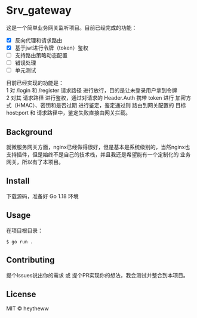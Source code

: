 # Srv_gateway
这是一个简单业务网关监听项目。目前已经完成的功能：
- [x] 反向代理和请求路由
- [x] 基于jwt进行令牌（token）鉴权
- [ ] 支持路由策略动态配置
- [ ] 错误处理
- [ ] 单元测试

目前已经实现的功能是：  
1 对 /login 和 /register 请求路径 进行放行，目的是让未登录用户拿到令牌  
2 对其 请求路径 进行鉴权，通过对请求的 Header.Auth 携带 token 进行 加密方式（HMAC）、密钥和是否过期 进行鉴定，鉴定通过则 路由到网关配置的 目标host:port 和 请求路径中，鉴定失败直接由网关拦截。

## Background
就微服务网关方面，nginx已经做得很好，但是基本是系统级别的，当然nginx也支持插件，但是始终不是自己的技术栈，并且我还是希望能有一个定制化的 业务网关，所以有了本项目。

## Install
下载源码，准备好 Go 1.18 环境

## Usage
在项目根目录：
```
$ go run .
```

## Contributing
提个Issues说出你的需求 或 提个PR实现你的想法，我会测试并整合到本项目。

## License
MIT © heytheww